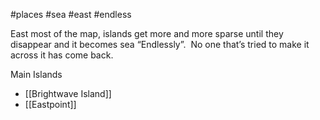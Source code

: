 #places #sea #east #endless

East most of the map, islands get more and more sparse until they disappear and it becomes sea “Endlessly”.  No one that’s tried to make it across it has come back.

Main Islands
- [[Brightwave Island]]
- [[Eastpoint]]
